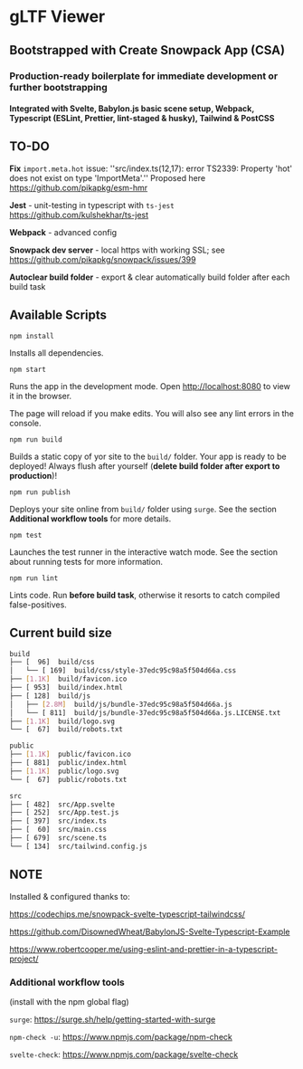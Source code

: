 # gLTF Viewer

## Bootstrapped with Create Snowpack App (CSA)

### Production-ready boilerplate for immediate development or further bootstrapping

#### Integrated with Svelte, Babylon.js basic scene setup, Webpack, Typescript (ESLint, Prettier, lint-staged & husky), Tailwind & PostCSS

## TO-DO

**Fix** `import.meta.hot` issue:  ''src/index.ts(12,17): error TS2339: Property 'hot' does not exist on type 'ImportMeta'.''
Proposed here <https://github.com/pikapkg/esm-hmr>

**Jest** - unit-testing in typescript with `ts-jest` <https://github.com/kulshekhar/ts-jest>

**Webpack** - advanced config

**Snowpack dev server** - local https with working SSL; see <https://github.com/pikapkg/snowpack/issues/399>

**Autoclear build folder** - export & clear automatically build folder after each build task

## Available Scripts

`npm install`

Installs all dependencies.

`npm start`

Runs the app in the development mode.
Open <http://localhost:8080> to view it in the browser.

The page will reload if you make edits.
You will also see any lint errors in the console.

`npm run build`

Builds a static copy of yor site to the `build/` folder.
Your app is ready to be deployed! Always flush after yourself (**delete build folder after export to production**)!

`npm run publish`

Deploys your site online from `build/` folder using `surge`. See the section **Additional workflow tools** for more details.

`npm test`

Launches the test runner in the interactive watch mode.
See the section about running tests for more information.

`npm run lint`

Lints code. Run **before build task**, otherwise it resorts to catch compiled false-positives.

## Current build size

```bash
build
├── [  96]  build/css
│   └── [ 169]  build/css/style-37edc95c98a5f504d66a.css
├── [1.1K]  build/favicon.ico
├── [ 953]  build/index.html
├── [ 128]  build/js
│   ├── [2.8M]  build/js/bundle-37edc95c98a5f504d66a.js
│   └── [ 811]  build/js/bundle-37edc95c98a5f504d66a.js.LICENSE.txt
├── [1.1K]  build/logo.svg
└── [  67]  build/robots.txt

public
├── [1.1K]  public/favicon.ico
├── [ 881]  public/index.html
├── [1.1K]  public/logo.svg
└── [  67]  public/robots.txt

src
├── [ 482]  src/App.svelte
├── [ 252]  src/App.test.js
├── [ 397]  src/index.ts
├── [  60]  src/main.css
├── [ 679]  src/scene.ts
└── [ 134]  src/tailwind.config.js
```

## NOTE

 Installed & configured thanks to:

 <https://codechips.me/snowpack-svelte-typescript-tailwindcss/>

 <https://github.com/DisownedWheat/BabylonJS-Svelte-Typescript-Example>

 <https://www.robertcooper.me/using-eslint-and-prettier-in-a-typescript-project/>

### Additional workflow tools

(install with the npm global flag)

`surge`: <https://surge.sh/help/getting-started-with-surge>

`npm-check -u`: <https://www.npmjs.com/package/npm-check>

`svelte-check`: <https://www.npmjs.com/package/svelte-check>
